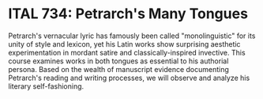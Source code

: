 # ITAL 734: Petrarch's Many Tongues

Petrarch's vernacular lyric has famously been called "monolinguistic" for its unity of style and lexicon, yet his Latin works show surprising aesthetic experimentation in mordant satire and classically-inspired invective. This course examines works in both tongues as essential to his authorial persona. Based on the wealth of manuscript evidence documenting Petrarch's reading and writing processes, we will observe and analyze his literary self-fashioning.